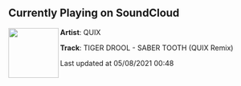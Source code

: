 ## Currently Playing on SoundCloud

[<img align="left" width="100" src="https://i1.sndcdn.com/artworks-pkhQaYa6HK9lS4Ba-fdVfhg-t500x500.jpg">](https://soundcloud.com/quixofficial/tiger-drool-saber-tooth-quix-remix)

**Artist**: QUIX 

**Track**: TIGER DROOL - SABER TOOTH (QUIX Remix)

Last updated at 05/08/2021 00:48
